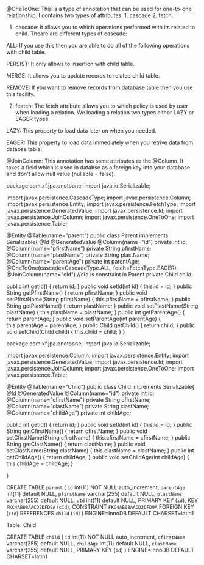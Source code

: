 @OneToOne: This is a type of annotation that can be used for one-to-one relationship. I contains two types of attributes: 1. cascade 2. fetch.

1. cascade: It allows you to which operations performed with its related to child. Theare are different types of cascade:

ALL: If you use this then you are able to do all of the following operations with child table.

PERSIST: It only allows to insertion with child table.

MERGE: It allows you to update records to related child table.

REMOVE: If you want to remove records from database table then you use this facility.

2. featch: The fetch attribute allows you to which policy is used by user when loading a relation. We loading a relation two types eithor LAZY or EAGER types.

LAZY: This property to load data later on when you needed.

EAGER: This property to load data immediately when you retrive data from databse table.

@JoinColumn: This annotation has same attributes as the @Column. It takes a field which is used in databse as a foreign key into your database and don't allow null value (nullable = false).



package com.xf.jpa.onotoone;
import java.io.Serializable;

import javax.persistence.CascadeType;
import javax.persistence.Column;
import javax.persistence.Entity;
import javax.persistence.FetchType;
import javax.persistence.GeneratedValue;
import javax.persistence.Id;
import javax.persistence.JoinColumn;
import javax.persistence.OneToOne;
import javax.persistence.Table;

@Entity
@Table(name="parent")
public class Parent implements Serializable{
  @Id
  @GeneratedValue
  @Column(name="id")
  private int id;
  @Column(name="pfirstName")
  private String pfirstName;
  @Column(name="plastName")
  private String plastName;
  @Column(name="parentAge")
  private int parentAge;
  @OneToOne(cascade=CascadeType.ALL,
 fetch=FetchType.EAGER)
  @JoinColumn(name="cId")  //cId is constraint in Parent
  private Child child;
  
  public int getId() {
    return id;
  }
  public void setId(int id) {
    this.id = id;
  }
  public String getPfirstName() {
    return pfirstName;
  }
  public void setPfirstName(String pfirstName) {
    this.pfirstName = pfirstName;
  }
  public String getPlastName() {
    return plastName;
  }
  public void setPlastName(String plastName) {
    this.plastName = plastName;
  }
  public int getParentAge() {
    return parentAge;
  }
  public void setParentAge(int parentAge) {
    this.parentAge = parentAge;
  }
  public Child getChild() {
    return child;
  }
  public void setChild(Child child) {
    this.child = child;
  }
}


package com.xf.jpa.onotoone;
import java.io.Serializable;

import javax.persistence.Column;
import javax.persistence.Entity;
import javax.persistence.GeneratedValue;
import javax.persistence.Id;
import javax.persistence.JoinColumn;
import javax.persistence.OneToOne;
import javax.persistence.Table;

@Entity
@Table(name="Child")
public class Child implements Serializable{
  @Id
  @GeneratedValue
  @Column(name="id")
  private int id;
  @Column(name="cfirstName")
  private String cfirstName;
  @Column(name="clastName")
  private String clastName;
  @Column(name="childAge")
  private int childAge;  
  
  public int getId() {
    return id;
  }
  public void setId(int id) {
    this.id = id;
  }
  public String getCfirstName() {
    return cfirstName;
  }
  public void setCfirstName(String cfirstName) {
    this.cfirstName = cfirstName;
  }
  public String getClastName() {
    return clastName;
  }
  public void setClastName(String clastName) {
    this.clastName = clastName;
  }
  public int getChildAge() {
    return childAge;
  }
  public void setChildAge(int childAge) {
    this.childAge = childAge;
  }

}




CREATE TABLE `parent` (
   `id` int(11) NOT NULL auto_increment,
   `parentAge` int(11) default NULL,
   `pfirstName` varchar(255) default NULL,
   `plastName` varchar(255) default NULL,
   `cId` int(11) default NULL,
   PRIMARY KEY  (`id`),
   KEY `FKC4AB08AACD2DFD9A` (`cId`),
   CONSTRAINT `FKC4AB08AACD2DFD9A` 
FOREIGN KEY (`cId`) REFERENCES `child` (`id`)
 ) ENGINE=InnoDB DEFAULT CHARSET=latin1
 

Table: Child

CREATE TABLE `child` (
   `id` int(11) NOT NULL auto_increment,
   `cfirstName` varchar(255) default NULL,
   `childAge` int(11) default NULL,
   `clastName` varchar(255) default NULL,
   PRIMARY KEY  (`id`)
 ) ENGINE=InnoDB DEFAULT CHARSET=latin1
